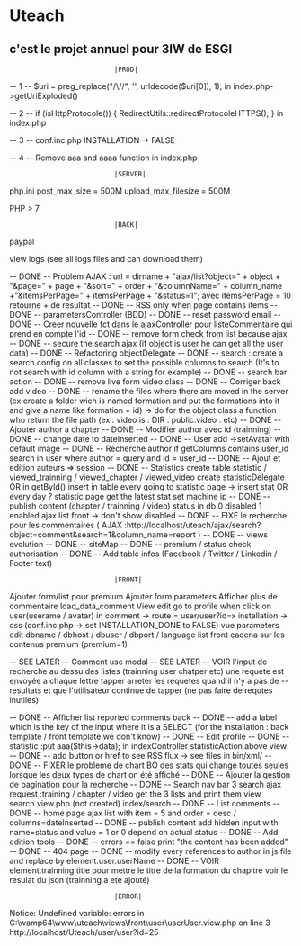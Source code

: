 # Uteach

## c'est le projet annuel pour 3IW de ESGI

                              |PROD|
-- 1 --
$uri = preg_replace("/\//", '', urldecode($uri[0]), 1);
in index.php->getUriExploded()

-- 2 --
if (isHttpProtocole()) {
  RedirectUtils::redirectProtocoleHTTPS();
}
in index.php

-- 3 --
conf.inc.php
INSTALLATION -> FALSE

-- 4 --
Remove aaa and aaaa function in index.php

                              |SERVER|

php.ini
  post_max_size = 500M
  upload_max_filesize = 500M

PHP > 7  


                              |BACK|


paypal

view logs (see all logs files and can download them)

-- DONE -- Problem AJAX : url = dirname + "ajax/list?object=" + object + "&page=" + page + "&sort=" + order + "&columnName=" + column_name +"&itemsPerPage=" + itemsPerPage + "&status=1";
           avec itemsPerPage = 10 retourne + de resultat
-- DONE -- RSS only when page contains items
-- DONE -- parametersController (BDD)
-- DONE -- reset password email
-- DONE -- Creer nouvelle fct dans le ajaxController pour listeCommentaire qui prend en compte l'id
-- DONE -- remove form check from list because ajax
-- DONE -- secure the search ajax (if object is user he can get all the user data)
-- DONE -- Refactoring objectDelegate
-- DONE -- search :
           create a search config on all classes to set the possible columns to search (It's to not search with id column with a string for example)
-- DONE -- search bar action
-- DONE -- remove live form video.class
-- DONE -- Corriger back add video
-- DONE -- rename the files where there are moved in the server (ex create a folder wich is named formation and put the formations into it and
           give a name like formation + id) -> do for the object class a function who return the file path (ex : video is : DIR . public.video . etc)
-- DONE -- Ajouter author a chapter
-- DONE -- Modifier author avec id (trainning)
-- DONE -- change date to dateInserted
-- DONE -- User add ->setAvatar with default image
-- DONE -- Recherche author
           if getColumns contains user_id search in user where author = query and id = user_id
-- DONE -- Ajout et edition auteurs => session
-- DONE -- Statistics
            create table statistic / viewed_trainning / viewed_chapter / viewed_video
            create statisticDelegate OR in getById() insert in table
            every going to statistic page -> insert stat OR every day ?
            statistic page get the latest stat
            set machine ip
-- DONE -- publish content (chapter / trainning / video)
            status in db 0 disabled 1 enabled
            ajax list front -> don't show disabled
-- DONE -- FIXE le recherche pour les commentaires ( AJAX :http://localhost/uteach/ajax/search?object=comment&search=1&column_name=report )
-- DONE -- views evolution
-- DONE -- siteMap
-- DONE -- premium / status check authorisation
-- DONE -- Add table infos (Facebook / Twitter / Linkedin / Footer text)

                              |FRONT|

Ajouter form/list pour premium
Ajouter form parameters
Afficher plus de commentaire load_data_comment
View edit
go to profile when click on user(userame / avatar) in comment -> route = user/user?id=x
installation -> css (conf.inc.php -> set INSTALLATION_DONE to FALSE)
vue parameters edit dbname / dbhost / dbuser / dbport / language
list front cadena sur les contenus premium (premium=1)

-- SEE LATER -- Comment use modal
-- SEE LATER -- VOIR l'input de recherche au dessu des listes (trainning user chatper etc) une requete est envoyée a chaque lettre tapper arreter les requetes quand il n'y a pas de       --resultats et que l'utilisateur continue de tapper (ne pas faire de requtes inutiles)

-- DONE -- Afficher list reported comments back
-- DONE -- add a label which is the key of the input where it is a SELECT (for the installation : back template / front template we don't know)
-- DONE -- Edit profile
-- DONE -- statistic :put aaa($this->data); in indexController statisticAction above view
-- DONE -- add button or href to see RSS flux -> see files in bin/xml/
-- DONE -- FIXER le probleme de chart BO des stats qui change toutes seules lorsque les deux types de chart on été affiché
-- DONE -- Ajouter la gestion de pagination pour la recherche
-- DONE -- Search nav bar 3 search ajax request :training / chapter / video get the 3 lists and print them view search.view.php (not created) index/search
-- DONE -- List comments
-- DONE -- home page ajax list with item = 5 and order = desc / columns=dateInserted
-- DONE -- publish content add hidden input with name=status and value = 1 or 0 depend on actual status
-- DONE -- Add edition tools
-- DONE -- errors == false print "the content has been added"
-- DONE -- 404 page
-- DONE -- modify every references to author in js file and replace by element.user.userName
-- DONE -- VOIR element.trainning.title pour mettre le titre de la formation du chapitre voir le resulat du json (trainning a ete ajouté)

                              |ERROR|

Notice: Undefined variable: errors in C:\wamp64\www\uteach\views\front\user\userUser.view.php on line 3
http://localhost/Uteach/user/user?id=25